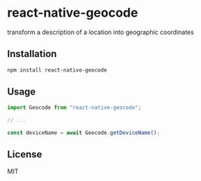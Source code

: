 # react-native-geocode

transform a description of a location into geographic coordinates

## Installation

```sh
npm install react-native-geocode
```

## Usage

```js
import Geocode from "react-native-geocode";

// ...

const deviceName = await Geocode.getDeviceName();
```

## License

MIT
